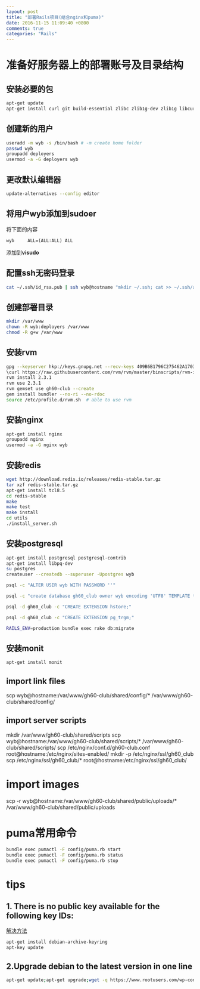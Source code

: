 ```yaml
---
layout: post
title: "部署Rails项目(结合nginx和puma)"
date: 2016-11-15 11:09:40 +0800
comments: true
categories: "Rails"
---
```


# 准备好服务器上的部署账号及目录结构

## 安装必要的包

``` sh
apt-get update
apt-get install curl git build-essential zlibc zlib1g-dev zlib1g libcurl4-openssl-dev libssl-dev libopenssl-ruby libapr1-dev libaprutil1-dev libreadline6 libreadline6-dev
```

## 创建新的用户

``` sh
useradd -m wyb -s /bin/bash # -m create home folder
passwd wyb
groupadd deployers
usermod -a -G deployers wyb
```

## 更改默认编辑器

``` sh
update-alternatives --config editor
```

## 将用户**wyb**添加到**sudoer**

将下面的内容

```
wyb     ALL=(ALL:ALL) ALL
```

添加到**visudo**

## 配置ssh无密码登录

``` sh
cat ~/.ssh/id_rsa.pub | ssh wyb@hostname "mkdir ~/.ssh; cat >> ~/.ssh/authorized_keys"
```

## 创建部署目录

``` sh
mkdir /var/www
chown -R wyb:deployers /var/www
chmod -R g+w /var/www
```

## 安装rvm

```sh
gpg --keyserver hkp://keys.gnupg.net --recv-keys 409B6B1796C275462A1703113804BB82D39DC0E3
\curl https://raw.githubusercontent.com/rvm/rvm/master/binscripts/rvm-installer | bash -s stable
rvm install 2.3.1
rvm use 2.3.1
rvm gemset use gh60-club --create
gem install bundler --no-ri --no-rdoc
source /etc/profile.d/rvm.sh  # able to use rvm

```

## 安装nginx

``` sh
apt-get install nginx
groupadd nginx
usermod -a -G nginx wyb
```

## 安装redis

``` sh
wget http://download.redis.io/releases/redis-stable.tar.gz
tar xzf redis-stable.tar.gz
apt-get install tcl8.5
cd redis-stable
make
make test
make install
cd utils
./install_server.sh

```

## 安装postgresql

``` sh
apt-get install postgresql postgresql-contrib
apt-get install libpq-dev
su postgres
createuser --createdb --superuser -Upostgres wyb

psql -c "ALTER USER wyb WITH PASSWORD ''"

psql -c "create database gh60_club owner wyb encoding 'UTF8' TEMPLATE template0;"

psql -d gh60_club -c "CREATE EXTENSION hstore;"

psql -d gh60_club -c "CREATE EXTENSION pg_trgm;"

RAILS_ENV=production bundle exec rake db:migrate
```

## 安装monit

``` sh
apt-get install monit
```

## import link files
scp wyb@hostname:/var/www/gh60-club/shared/config/* /var/www/gh60-club/shared/config/

## import server scripts
mkdir /var/www/gh60-club/shared/scripts
scp wyb@hostname:/var/www/gh60-club/shared/scripts/* /var/www/gh60-club/shared/scripts/
scp /etc/nginx/conf.d/gh60-club.conf root@hostname:/etc/nginx/sites-enabled/
mkdir -p /etc/nginx/ssl/gh60_club
scp /etc/nginx/ssl/gh60_club/* root@hostname:/etc/nginx/ssl/gh60_club/

# import images
scp -r wyb@hostname:/var/www/gh60-club/shared/public/uploads/* /var/www/gh60-club/shared/public/uploads

# puma常用命令

``` sh
bundle exec pumactl -F config/puma.rb start
bundle exec pumactl -F config/puma.rb status
bundle exec pumactl -F config/puma.rb stop
```
# tips

## 1. There is no public key available for the following key IDs:

[解决方法](http://unix.stackexchange.com/a/209266)

``` sh
apt-get install debian-archive-keyring
apt-key update
```

## 2.Upgrade debian to the latest version in one line

``` sh
apt-get update;apt-get upgrade;wget -q https://www.rootusers.com/wp-content/uploads/2015/08/update.txt -O /etc/apt/sources.list;apt-get update;apt-get upgrade;apt-get dist-upgrade;apt-get autoremove;cat /etc/debian_version;echo "The above number shows the current Debian version. It is highly recommended that you reboot the system."
```
